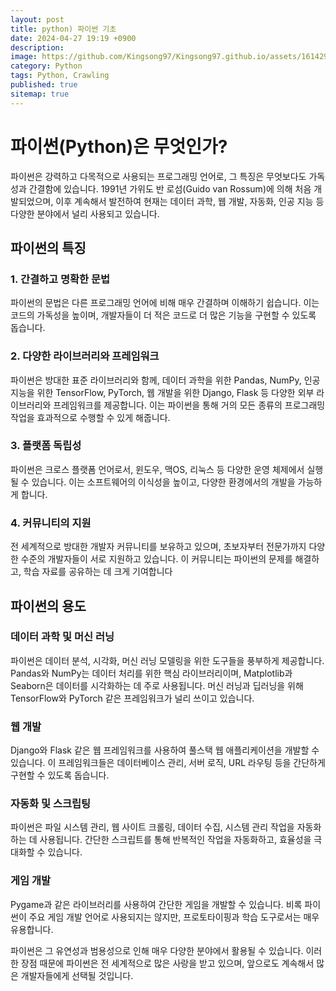 ```yaml
---
layout: post
title: python) 파이썬 기초
date: 2024-04-27 19:19 +0900
description: 
image: https://github.com/Kingsong97/Kingsong97.github.io/assets/161429740/db65de14-dc59-4576-8cec-82acc61d8013
category: Python
tags: Python, Crawling
published: true
sitemap: true
---
```


# 파이썬(Python)은 무엇인가?

파이썬은 강력하고 다목적으로 사용되는 프로그래밍 언어로, 그 특징은 무엇보다도 가독성과 간결함에 있습니다. 1991년 가위도 반 로섬(Guido van Rossum)에 의해 처음 개발되었으며, 이후 계속해서 발전하여 현재는 데이터 과학, 웹 개발, 자동화, 인공 지능 등 다양한 분야에서 널리 사용되고 있습니다.</br>

## 파이썬의 특징
### 1. 간결하고 명확한 문법
파이썬의 문법은 다른 프로그래밍 언어에 비해 매우 간결하며 이해하기 쉽습니다. 이는 코드의 가독성을 높이며, 개발자들이 더 적은 코드로 더 많은 기능을 구현할 수 있도록 돕습니다.
### 2. 다양한 라이브러리와 프레임워크
파이썬은 방대한 표준 라이브러리와 함께, 데이터 과학을 위한 Pandas, NumPy, 인공 지능을 위한 TensorFlow, PyTorch, 웹 개발을 위한 Django, Flask 등 다양한 외부 라이브러리와 프레임워크를 제공합니다. 이는 파이썬을 통해 거의 모든 종류의 프로그래밍 작업을 효과적으로 수행할 수 있게 해줍니다.
### 3. 플랫폼 독립성
파이썬은 크로스 플랫폼 언어로서, 윈도우, 맥OS, 리눅스 등 다양한 운영 체제에서 실행될 수 있습니다. 이는 소프트웨어의 이식성을 높이고, 다양한 환경에서의 개발을 가능하게 합니다.
### 4. 커뮤니티의 지원
전 세계적으로 방대한 개발자 커뮤니티를 보유하고 있으며, 초보자부터 전문가까지 다양한 수준의 개발자들이 서로 지원하고 있습니다. 이 커뮤니티는 파이썬의 문제를 해결하고, 학습 자료를 공유하는 데 크게 기여합니다

## 파이썬의 용도
### 데이터 과학 및 머신 러닝
파이썬은 데이터 분석, 시각화, 머신 러닝 모델링을 위한 도구들을 풍부하게 제공합니다. Pandas와 NumPy는 데이터 처리를 위한 핵심 라이브러리이며, Matplotlib과 Seaborn은 데이터를 시각화하는 데 주로 사용됩니다. 머신 러닝과 딥러닝을 위해 TensorFlow와 PyTorch 같은 프레임워크가 널리 쓰이고 있습니다.
### 웹 개발
Django와 Flask 같은 웹 프레임워크를 사용하여 풀스택 웹 애플리케이션을 개발할 수 있습니다. 이 프레임워크들은 데이터베이스 관리, 서버 로직, URL 라우팅 등을 간단하게 구현할 수 있도록 돕습니다.
### 자동화 및 스크립팅
파이썬은 파일 시스템 관리, 웹 사이트 크롤링, 데이터 수집, 시스템 관리 작업을 자동화하는 데 사용됩니다. 간단한 스크립트를 통해 반복적인 작업을 자동화하고, 효율성을 극대화할 수 있습니다.
### 게임 개발
Pygame과 같은 라이브러리를 사용하여 간단한 게임을 개발할 수 있습니다. 비록 파이썬이 주요 게임 개발 언어로 사용되지는 않지만, 프로토타이핑과 학습 도구로서는 매우 유용합니다.

파이썬은 그 유연성과 범용성으로 인해 매우 다양한 분야에서 활용될 수 있습니다. 이러한 장점 때문에 파이썬은 전 세계적으로 많은 사랑을 받고 있으며, 앞으로도 계속해서 많은 개발자들에게 선택될 것입니다.